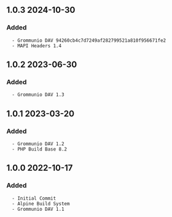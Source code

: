 ## 1.0.3 2024-10-30 <dave at tiredofit dot ca>

   ### Added
      - Grommunio DAV 94260cb4c7d7249af282799521a810f956671fe2
      - MAPI Headers 1.4


## 1.0.2 2023-06-30 <dave at tiredofit dot ca>

   ### Added
      - Grommunio DAV 1.3


## 1.0.1 2023-03-20 <dave at tiredofit dot ca>

   ### Added
      - Grommunio DAV 1.2
      - PHP Build Base 8.2


## 1.0.0 2022-10-17 <dave at tiredofit dot ca>

   ### Added
      - Initial Commit
      - Alpine Build System
      - Grommunio DAV 1.1



